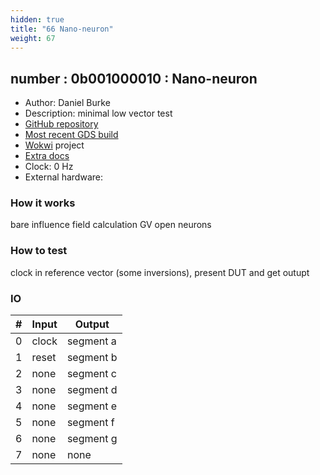```yaml
---
hidden: true
title: "66 Nano-neuron"
weight: 67
---
```


## number : 0b001000010 : Nano-neuron

* Author: Daniel Burke
* Description: minimal low vector test
* [GitHub repository](https://github.com/drburke3/tt02-nano-neuron)
* [Most recent GDS build](https://github.com/drburke3/tt02-nano-neuron/actions/runs/3525911707)
* [Wokwi](https://wokwi.com/projects/349047610915422802) project
* [Extra docs]()
* Clock: 0 Hz
* External hardware: 



### How it works

bare influence field calculation GV open neurons

### How to test

clock in reference vector (some inversions), present DUT and get outupt

### IO

| # | Input        | Output       |
|---|--------------|--------------|
| 0 | clock  | segment a |
| 1 | reset  | segment b |
| 2 | none  | segment c |
| 3 | none  | segment d |
| 4 | none  | segment e |
| 5 | none  | segment f |
| 6 | none  | segment g |
| 7 | none  | none |
